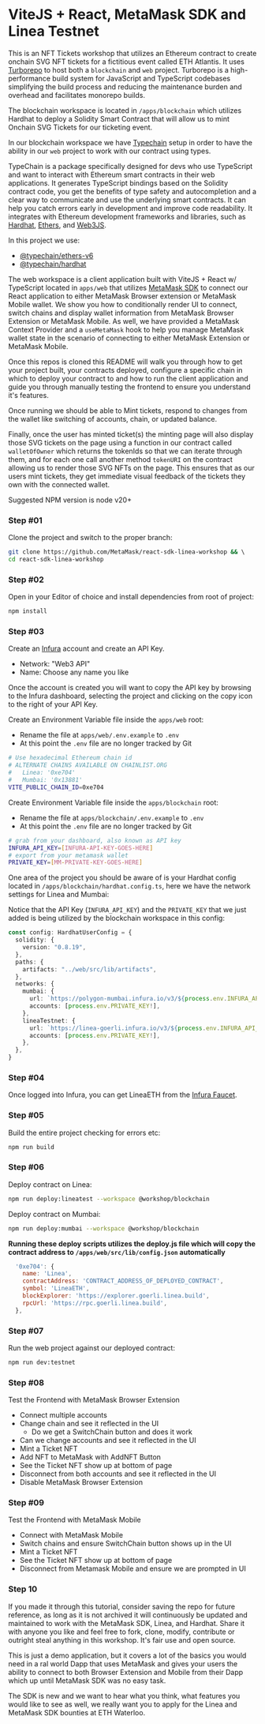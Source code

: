 # ViteJS + React, MetaMask SDK and Linea Testnet

This is an NFT Tickets workshop that utilizes an Ethereum contract to create onchain SVG NFT tickets for a fictitious event called ETH Atlantis. It uses [Turborepo](https://turbo.build/repo) to host both a `blockchain` and `web` project. Turborepo is a high-performance build system for JavaScript and TypeScript codebases simplifying the build process and reducing the maintenance burden and overhead and facilitates monorepo builds.  

The blockchain workspace is located in `/apps/blockchain` which utilizes Hardhat to deploy a Solidity Smart Contract that will allow us to mint Onchain SVG Tickets for our ticketing event.

In our blockchain workspace we have [Typechain](https://github.com/dethcrypto/TypeChain) setup in order to have the ability in our `web` project to work with our contract using types. 

TypeChain is a package specifically designed for devs who use TypeScript and want to interact with Ethereum smart contracts in their web applications. It generates TypeScript bindings based on the Solidity contract code, you get the benefits of type safety and autocompletion and a clear way to communicate and use the underlying smart contracts. It can help you catch errors early in development and improve code readability. It integrates with Ethereum development frameworks and libraries, such as [Hardhat](https://hardhat.org/hardhat-runner/docs/guides/typescript#typescript-support), [Ethers](https://docs.ethers.org/), and [Web3JS](https://web3js.readthedocs.io/).

In this project we use:

- [@typechain/ethers-v6](https://github.com/dethcrypto/TypeChain/tree/master/packages/target-ethers-v6)
- [@typechain/hardhat](https://github.com/dethcrypto/TypeChain/tree/master/packages/hardhat)

The web workspace is a client application built with ViteJS + React w/ TypeScript located in `apps/web` that utilizes [MetaMask SDK](https://docs.metamask.io/wallet/how-to/connect/set-up-sdk/javascript/react/) to connect our React application to either MetaMask Browser extension or MetaMask Mobile wallet. We show you how to conditionally render UI to connect, switch chains and display wallet information from MetaMask Browser Extension or MetaMask Mobile. As well, we have provided a MetaMask Context Provider and a `useMetaMask` hook to help you manage MetaMask wallet state in the scenario of connecting to either MetaMask Extension or MetaMask Mobile.

Once this repos is cloned this README will walk you through how to get your project built, your contracts deployed, configure a specific chain in which to deploy your contract to and how to run the client application and guide you through manually testing the frontend to ensure you understand it's features.

Once running we should be able to Mint tickets, respond to changes from the wallet like switching of accounts, chain, or updated balance. 

Finally, once the user has minted ticket(s) the minting page will also display those SVG tickets on the page using a function in our contract called `walletOfOwner` which returns the tokenIds so that we can iterate through them, and for each one call another method `tokenURI` on the contract allowing us to render those SVG NFTs on the page. This ensures that as our users mint tickets, they get immediate visual feedback of the tickets they own with the connected wallet.

Suggested NPM version is node v20+

### Step #01

Clone the project and switch to the proper branch:

```bash
git clone https://github.com/MetaMask/react-sdk-linea-workshop && \ 
cd react-sdk-linea-workshop
```
### Step #02

Open in your Editor of choice and install dependencies from root of project:

```bash
npm install
```

### Step #03

Create an [Infura](https://www.infura.io) account and create an API Key.

- Network: "Web3 API"
- Name: Choose any name you like

Once the account is created you will want to copy the API key by browsing to the Infura dashboard, selecting the project and clicking on the copy icon to the right of your API Key.

Create an Environment Variable file inside the `apps/web` root:

- Rename the file at `apps/web/.env.example` to `.env`
- At this point the `.env` file are no longer tracked by Git

```bash
# Use hexadecimal Ethereum chain id 
# ALTERNATE CHAINS AVAILABLE ON CHAINLIST.ORG
#   Linea: '0xe704'
#   Mumbai: '0x13881'
VITE_PUBLIC_CHAIN_ID=0xe704
```

Create Environment Variable file inside the `apps/blockchain` root:

- Rename the file at `apps/blockchain/.env.example` to `.env`
- At this point the `.env` file are no longer tracked by Git

```bash
# grab from your dashboard, also known as API key
INFURA_API_KEY=[INFURA-API-KEY-GOES-HERE]
# export from your metamask wallet
PRIVATE_KEY=[MM-PRIVATE-KEY-GOES-HERE]
```

One area of the project you should be aware of is your Hardhat config located in `/apps/blockchain/hardhat.config.ts`, here we have the network settings for Linea and Mumbai:

Notice that the API Key (`INFURA_API_KEY`) and the `PRIVATE_KEY` that we just added is being utilized by the blockchain workspace in this config:

```ts
const config: HardhatUserConfig = {
  solidity: {
    version: "0.8.19",
  },
  paths: {
    artifacts: "../web/src/lib/artifacts",
  },
  networks: {
    mumbai: {
      url: `https://polygon-mumbai.infura.io/v3/${process.env.INFURA_API_KEY}`,
      accounts: [process.env.PRIVATE_KEY!],
    },
    lineaTestnet: {
      url: `https://linea-goerli.infura.io/v3/${process.env.INFURA_API_KEY}`,
      accounts: [process.env.PRIVATE_KEY!],
    },
  },
}
```

### Step #04

Once logged into Infura, you can get LineaETH from the [Infura Faucet](https://www.infura.io/faucet/linea).

### Step #05

Build the entire project checking for errors etc:

```bash
npm run build
```

### Step #06

Deploy contract on Linea: 

```bash
npm run deploy:lineatest --workspace @workshop/blockchain
```

Deploy contract on Mumbai: 

```bash
npm run deploy:mumbai --workspace @workshop/blockchain
```

__**Running these deploy scripts utilizes the deploy.js file which will copy the contract address to `/apps/web/src/lib/config.json` automatically**__

```js
  '0xe704': {
    name: 'Linea',
    contractAddress: 'CONTRACT_ADDRESS_OF_DEPLOYED_CONTRACT',
    symbol: 'LineaETH',
    blockExplorer: 'https://explorer.goerli.linea.build',
    rpcUrl: 'https://rpc.goerli.linea.build',
  },
```
### Step #07

Run the web project against our deployed contract: 

```bash
npm run dev:testnet
```

### Step #08

Test the Frontend with MetaMask Browser Extension

- Connect multiple accounts
- Change chain and see it reflected in the UI
  - Do we get a SwitchChain button and does it work
- Can we change accounts and see it reflected in the UI
- Mint a Ticket NFT
- Add NFT to MetaMask with AddNFT Button
- See the Ticket NFT show up at bottom of page
- Disconnect from both accounts and see it reflected in the UI
- Disable MetaMask Browser Extension

### Step #09

Test the Frontend with MetaMask Mobile

- Connect with MetaMask Mobile
- Switch chains and ensure SwitchChain button shows up in the UI
- Mint a Ticket NFT
- See the Ticket NFT show up at bottom of page
- Disconnect from Metamask Mobile and ensure we are prompted in UI

### Step 10

If you made it through this tutorial, consider saving the repo for future reference, as long as it is not archived it will continuously be updated and maintained to work with the MetaMask SDK, Linea, and Hardhat. Share it with anyone you like and feel free to fork, clone, modify, contribute or outright steal anything in this workshop. It's fair use and open source.

This is just a demo application, but it covers a lot of the basics you would need in a ral world Dapp that uses MetaMask and gives your users the ability to connect to both Browser Extension and Mobile from their Dapp which up until MetaMask SDK was no easy task.

The SDK is new and we want to hear what you think, what features you would like to see as well, we really want you to apply for the Linea and MetaMask SDK bounties at ETH Waterloo.
